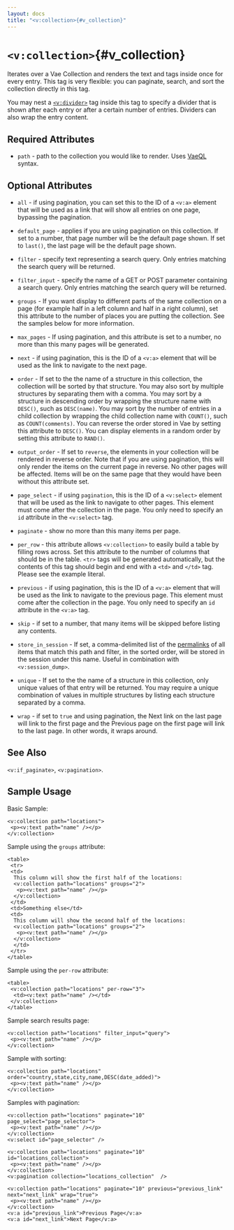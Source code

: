 ```yaml
---
layout: docs
title: "<v:collection>{#v_collection}"
---
```


# `<v:collection>`{#v_collection}

Iterates over a Vae Collection and renders the text and tags inside once
for every entry. This tag is very flexible: you can paginate, search,
and sort the collection directly in this tag.

You may nest a [`<v:divider>`](#v_divider) tag inside this tag to
specify a divider that is shown after each entry or after a certain
number of entries. Dividers can also wrap the entry content.

## Required Attributes

-   `path` - path to the collection you would like to render. Uses
    [VaeQL](#vaeql) syntax.

## Optional Attributes

-   `all` - if using pagination, you can set this to the ID of a `<v:a>`
    element that will be used as a link that will show all entries on
    one page, bypassing the pagination.

-   `default_page` - applies if you are using pagination on
    this collection. If set to a number, that page number will be the
    default page shown. If set to `last()`, the last page will be the
    default page shown.

-   `filter` - specify text representing a search query. Only entries
    matching the search query will be returned.

-   `filter_input` - specify the name of a GET or POST parameter
    containing a search query. Only entries matching the search query
    will be returned.

-   `groups` - If you want display to different parts of the same
    collection on a page (for example half in a left column and half in
    a right column), set this attribute to the number of places you are
    putting the collection. See the samples below for more information.

-   `max_pages` - If using pagination, and this attribute is set to a
    number, no more than this many pages will be generated.

-   `next` - if using pagination, this is the ID of a `<v:a>` element
    that will be used as the link to navigate to the next page.

-   `order` - If set to the the name of a structure in this collection,
    the collection will be sorted by that structure. You may also sort
    by multiple structures by separating them with a comma. You may sort
    by a structure in descending order by wrapping the structure name
    with `DESC()`, such as `DESC(name)`. You may sort by the number of
    entries in a child collection by wrapping the child collection name
    with `COUNT()`, such as `COUNT(comments)`. You can reverse the order
    stored in Vae by setting this attribute to `DESC()`. You can display
    elements in a random order by setting this attribute to `RAND()`.

-   `output_order` - If set to `reverse`, the elements in your
    collection will be rendered in reverse order. Note that if you are
    using pagination, this will only render the items on the current
    page in reverse. No other pages will be affected. Items will be on
    the same page that they would have been without this attribute set.

-   `page_select` - if using `pagination`, this is the ID of a
    `<v:select>` element that will be used as the link to navigate to
    other pages. This element must come after the collection in
    the page. You only need to specify an `id` attribute in the
    `<v:select>` tag.

-   `paginate` - show no more than this many items per page.

-   `per_row` - this attribute allows `<v:collection>` to easily build a
    table by filling rows across. Set this attribute to the number of
    columns that should be in the table. `<tr>` tags will be generated
    automatically, but the contents of this tag should begin and end
    with a `<td>` and `</td>` tag. Please see the example literal.

-   `previous` - if using pagination, this is the ID of a `<v:a>`
    element that will be used as the link to navigate to the
    previous page. This element must come after the collection in
    the page. You only need to specify an `id` attribute in the
    `<v:a>` tag.

-   `skip` - if set to a number, that many items will be skipped before
    listing any contents.

-   `store_in_session` - If set, a comma-delimited list of the
    [permalinks](#permalinks) of all items that match this path and
    filter, in the sorted order, will be stored in the session under
    this name. Useful in combination with `<v:session_dump>`.

-   `unique` - If set to the the name of a structure in this collection,
    only unique values of that entry will be returned. You may require a
    unique combination of values in multiple structures by listing each
    structure separated by a comma.

-   `wrap` - if set to `true` and using pagination, the Next link on the
    last page will link to the first page and the Previous page on the
    first page will link to the last page. In other words, it
    wraps around.

## See Also

`<v:if_paginate>`, `<v:pagination>`.

## Sample Usage

Basic Sample:

    <v:collection path="locations">
     <p><v:text path="name" /></p>
    </v:collection>

Sample using the `groups` attribute:

    <table>
     <tr> 
     <td>
      This column will show the first half of the locations:
      <v:collection path="locations" groups="2">
       <p><v:text path="name" /></p>
      </v:collection>
     </td>
     <td>Something else</td>
     <td>
      This column will show the second half of the locations:
      <v:collection path="locations" groups="2">
       <p><v:text path="name" /></p>
      </v:collection>
      </td>
     </tr>
    </table>

Sample using the `per-row` attribute:

    <table>
     <v:collection path="locations" per-row="3">
      <td><v:text path="name" /></td>
     </v:collection>
    </table>

Sample search results page:

    <v:collection path="locations" filter_input="query">
     <p><v:text path="name" /></p>
    </v:collection>

Sample with sorting:

    <v:collection path="locations" order="country,state,city,name,DESC(date_added)">
     <p><v:text path="name" /></p>
    </v:collection>

Samples with pagination:

    <v:collection path="locations" paginate="10" page_select="page_selector">
     <p><v:text path="name" /></p>
    </v:collection>
    <v:select id="page_selector" />

    <v:collection path="locations" paginate="10" id="locations_collection">
     <p><v:text path="name" /></p>
    </v:collection>
    <v:pagination collection="locations_collection"  />

    <v:collection path="locations" paginate="10" previous="previous_link" next="next_link" wrap="true">
     <p><v:text path="name" /></p>
    </v:collection>
    <v:a id="previous_link">Previous Page</v:a>
    <v:a id="next_link">Next Page</v:a>

